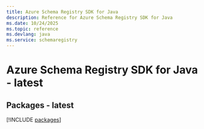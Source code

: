 ```yaml
---
title: Azure Schema Registry SDK for Java
description: Reference for Azure Schema Registry SDK for Java
ms.date: 10/24/2025
ms.topic: reference
ms.devlang: java
ms.service: schemaregistry
---
```

# Azure Schema Registry SDK for Java - latest
## Packages - latest
[!INCLUDE [packages](schema-registry-index.md)]